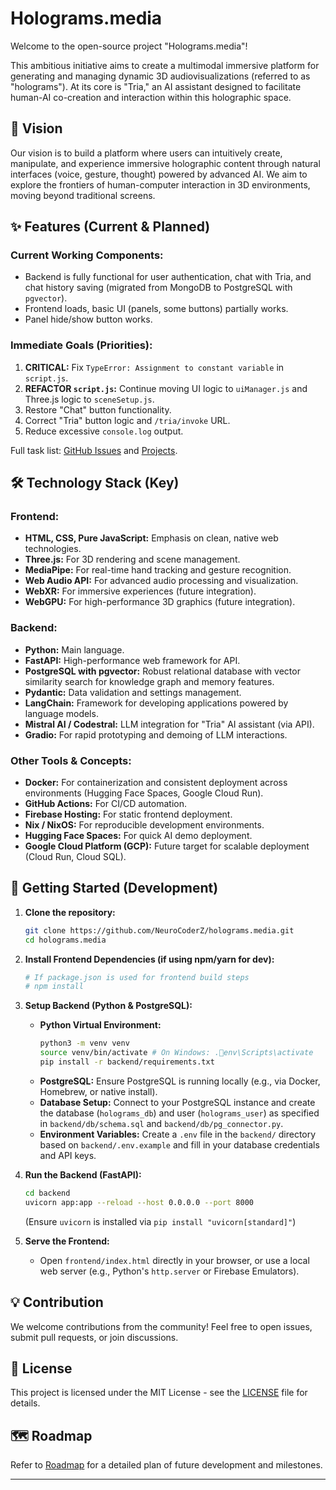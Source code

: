 # Holograms.media

Welcome to the open-source project "Holograms.media"!

This ambitious initiative aims to create a multimodal immersive platform for generating and managing dynamic 3D audiovisualizations (referred to as "holograms"). At its core is "Tria," an AI assistant designed to facilitate human-AI co-creation and interaction within this holographic space.

## 🌟 Vision

Our vision is to build a platform where users can intuitively create, manipulate, and experience immersive holographic content through natural interfaces (voice, gesture, thought) powered by advanced AI. We aim to explore the frontiers of human-computer interaction in 3D environments, moving beyond traditional screens.

## ✨ Features (Current & Planned)

### Current Working Components:

*   Backend is fully functional for user authentication, chat with Tria, and chat history saving (migrated from MongoDB to PostgreSQL with `pgvector`).
*   Frontend loads, basic UI (panels, some buttons) partially works.
*   Panel hide/show button works.

### Immediate Goals (Priorities):

1.  **CRITICAL:** Fix `TypeError: Assignment to constant variable` in `script.js`.
2.  **REFACTOR `script.js`:** Continue moving UI logic to `uiManager.js` and Three.js logic to `sceneSetup.js`.
3.  Restore "Chat" button functionality.
4.  Correct "Tria" button logic and `/tria/invoke` URL.
5.  Reduce excessive `console.log` output.

Full task list: [GitHub Issues](https://github.com/NeuroCoderZ/holograms.media/issues) and [Projects](https://github.com/NeuroCoderZ/holograms.media/projects).

## 🛠 Technology Stack (Key)

### Frontend:

*   **HTML, CSS, Pure JavaScript:** Emphasis on clean, native web technologies.
*   **Three.js:** For 3D rendering and scene management.
*   **MediaPipe:** For real-time hand tracking and gesture recognition.
*   **Web Audio API:** For advanced audio processing and visualization.
*   **WebXR:** For immersive experiences (future integration).
*   **WebGPU:** For high-performance 3D graphics (future integration).

### Backend:

*   **Python:** Main language.
*   **FastAPI:** High-performance web framework for API.
*   **PostgreSQL with pgvector:** Robust relational database with vector similarity search for knowledge graph and memory features.
*   **Pydantic:** Data validation and settings management.
*   **LangChain:** Framework for developing applications powered by language models.
*   **Mistral AI / Codestral:** LLM integration for "Tria" AI assistant (via API).
*   **Gradio:** For rapid prototyping and demoing of LLM interactions.

### Other Tools & Concepts:

*   **Docker:** For containerization and consistent deployment across environments (Hugging Face Spaces, Google Cloud Run).
*   **GitHub Actions:** For CI/CD automation.
*   **Firebase Hosting:** For static frontend deployment.
*   **Nix / NixOS:** For reproducible development environments.
*   **Hugging Face Spaces:** For quick AI demo deployment.
*   **Google Cloud Platform (GCP):** Future target for scalable deployment (Cloud Run, Cloud SQL).

## 🚀 Getting Started (Development)

1.  **Clone the repository:**
    ```bash
    git clone https://github.com/NeuroCoderZ/holograms.media.git
    cd holograms.media
    ```
2.  **Install Frontend Dependencies (if using npm/yarn for dev):**
    ```bash
    # If package.json is used for frontend build steps
    # npm install
    ```
3.  **Setup Backend (Python & PostgreSQL):**
    *   **Python Virtual Environment:**
        ```bash
        python3 -m venv venv
        source venv/bin/activate # On Windows: .env\Scripts\activate
        pip install -r backend/requirements.txt
        ```
    *   **PostgreSQL:** Ensure PostgreSQL is running locally (e.g., via Docker, Homebrew, or native install).
    *   **Database Setup:** Connect to your PostgreSQL instance and create the database (`holograms_db`) and user (`holograms_user`) as specified in `backend/db/schema.sql` and `backend/db/pg_connector.py`.
    *   **Environment Variables:** Create a `.env` file in the `backend/` directory based on `backend/.env.example` and fill in your database credentials and API keys.

4.  **Run the Backend (FastAPI):**
    ```bash
    cd backend
    uvicorn app:app --reload --host 0.0.0.0 --port 8000
    ```
    (Ensure `uvicorn` is installed via `pip install "uvicorn[standard]"`)

5.  **Serve the Frontend:**
    *   Open `frontend/index.html` directly in your browser, or use a local web server (e.g., Python's `http.server` or Firebase Emulators).

## 💡 Contribution

We welcome contributions from the community! Feel free to open issues, submit pull requests, or join discussions.

## 📄 License

This project is licensed under the MIT License - see the [LICENSE](LICENSE) file for details.

## 🗺️ Roadmap

Refer to [Roadmap](docs/00_OVERVIEW_AND_CONTEXT/ROADMAP.md) for a detailed plan of future development and milestones.

---

